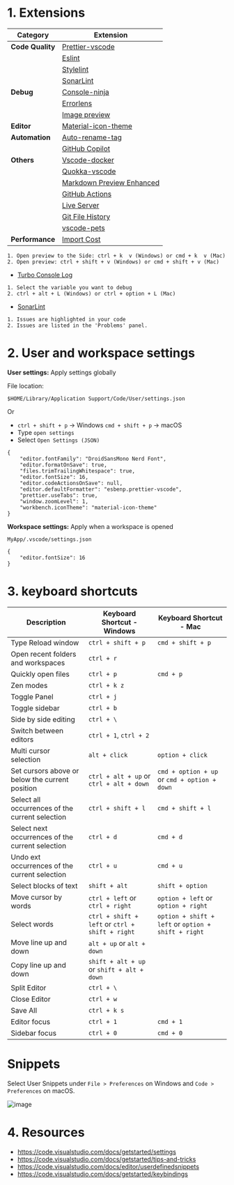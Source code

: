 # 1. Extensions

| Category         | Extension                                                                                                            |
| ---------------- | -------------------------------------------------------------------------------------------------------------------- |
| **Code Quality** | [Prettier-vscode](https://marketplace.visualstudio.com/items?itemName=esbenp.prettier-vscode)                        |
|                  | [Eslint](https://marketplace.visualstudio.com/items?itemName=dbaeumer.vscode-eslint)                                 |
|                  | [Stylelint](https://marketplace.visualstudio.com/items?itemName=stylelint.vscode-stylelint)                          |
|                  | [SonarLint](https://marketplace.visualstudio.com/items?itemName=SonarSource.sonarlint-vscode)                        |
| **Debug**        | [Console-ninja](https://marketplace.visualstudio.com/items?itemName=WallabyJs.console-ninja)                         |
|                  | [Errorlens](https://marketplace.visualstudio.com/items?itemName=usernamehw.errorlens)                                |
|                  | [Image preview](https://marketplace.visualstudio.com/items?itemName=kisstkondoros.vscode-gutter-preview)             |
| **Editor**       | [Material-icon-theme](https://marketplace.visualstudio.com/items?itemName=PKief.material-icon-theme)                 |
| **Automation**   | [Auto-rename-tag](https://marketplace.visualstudio.com/items?itemName=formulahendry.auto-rename-tag)                 |
|                  | [GitHub Copilot](https://marketplace.visualstudio.com/items?itemName=GitHub.copilot)                                 |
| **Others**       | [Vscode-docker](https://marketplace.visualstudio.com/items?itemName=ms-azuretools.vscode-docker)                     |
|                  | [Quokka-vscode](https://marketplace.visualstudio.com/items?itemName=WallabyJs.quokka-vscode)                         |
|                  | [Markdown Preview Enhanced](https://marketplace.visualstudio.com/items?itemName=shd101wyy.markdown-preview-enhanced) |
|                  | [GitHub Actions](https://marketplace.visualstudio.com/items?itemName=github.vscode-github-actions)                   |
|                  | [Live Server](https://marketplace.visualstudio.com/items?itemName=ritwickdey.LiveServer)                             |
|                  | [Git File History](https://marketplace.visualstudio.com/items?itemName=pomber.git-file-history)                      |
|                  | [vscode-pets](https://marketplace.visualstudio.com/items?itemName=tonybaloney.vscode-pets)                           |
| **Performance**  | [Import Cost](https://marketplace.visualstudio.com/items?itemName=wix.vscode-import-cost)                            |

```
1. Open preview to the Side: ctrl + k  v (Windows) or cmd + k  v (Mac)
2. Open preview: ctrl + shift + v (Windows) or cmd + shift + v (Mac)
```
- [Turbo Console Log](https://marketplace.visualstudio.com/items?itemName=ChakrounAnas.turbo-console-log)
```
1. Select the variable you want to debug
2. ctrl + alt + L (Windows) or ctrl + option + L (Mac)
 ```
 - [SonarLint](https://marketplace.visualstudio.com/items?itemName=SonarSource.sonarlint-vscode)
 ```
 1. Issues are highlighted in your code
 2. Issues are listed in the 'Problems' panel.
 ```

# 2. User and workspace settings

<b>User settings:</b> Apply settings globally

File location:

`$HOME/Library/Application Support/Code/User/settings.json`

Or 
- `ctrl + shift + p` -> Windows `cmd + shift + p` -> macOS
- Type `open settings`
- Select `Open Settings (JSON)`

```
{
	"editor.fontFamily": "DroidSansMono Nerd Font",
	"editor.formatOnSave": true,
	"files.trimTrailingWhitespace": true,
	"editor.fontSize": 16,
	"editor.codeActionsOnSave": null,
	"editor.defaultFormatter": "esbenp.prettier-vscode",
	"prettier.useTabs": true,
	"window.zoomLevel": 1,
	"workbench.iconTheme": "material-icon-theme"
}
```

<b>Workspace settings:</b> Apply when a workspace is opened

`MyApp/.vscode/settings.json`

```
{
	"editor.fontSize": 16
}
```

# 3. keyboard shortcuts
| Description                                      | Keyboard Shortcut - Windows                    | Keyboard Shortcut - Mac                            |
| ------------------------------------------------ | ---------------------------------------------- | -------------------------------------------------- |
| Type Reload window                               | `ctrl + shift + p`                             | `cmd + shift + p`                                  |
| Open recent folders and workspaces               | `ctrl + r`                                     |                                                    |
| Quickly open files                               | `ctrl + p`                                     | `cmd + p`                                          |
| Zen modes                                        | `ctrl + k z`                                   |                                                    |
| Toggle Panel                                     | `ctrl + j`                                     |                                                    |
| Toggle sidebar                                   | `ctrl + b`                                     |                                                    |
| Side by side editing                             | `ctrl + \`                                     |                                                    |
| Switch between editors                           | `ctrl + 1`, `ctrl + 2`                         |                                                    |
| Multi cursor selection                           | `alt + click`                                  | `option + click`                                   |
| Set cursors above or below the current position  | `ctrl + alt + up` or `ctrl + alt + down`       | `cmd + option + up` or `cmd + option + down`       |
| Select all occurrences of the current selection  | `ctrl + shift + l`                             | `cmd + shift + l`                                  |
| Select next occurrences of the current selection | `ctrl + d`                                     | `cmd + d`                                          |
| Undo ext occurrences of the current selection    | `ctrl + u`                                     | `cmd + u`                                          |
| Select blocks of text                            | `shift + alt`                                  | `shift + option`                                   |
| Move cursor by words                             | `ctrl + left` or `ctrl + right`                | `option + left` or `option + right`                |
| Select words                                     | `ctrl + shift + left` or `ctrl + shift + right`| `option + shift + left` or `option + shift + right`|
| Move line up and down                            | `alt + up` or `alt + down`                     |                                                    |
| Copy line up and down                            | `shift + alt + up` or `shift + alt + down`     |                                                    |
| Split Editor                                     | `ctrl + \`                                     |                                                    |
| Close Editor                                     | `ctrl + w`                                     |                                                    |
| Save All                                         | `ctrl + k s`                                   |                                                    |
| Editor focus                                     | `ctrl + 1`                                     | `cmd + 1`                                          |
| Sidebar focus                                    | `ctrl + 0`                                     | `cmd + 0`                                          |


# Snippets

Select User Snippets under `File > Preferences` on Windows and `Code > Preferences` on macOS.

![image](https://user-images.githubusercontent.com/1612112/186821015-15f96630-7b2f-49d7-9d56-8db9fba13931.png)


# 4. Resources
- https://code.visualstudio.com/docs/getstarted/settings
- https://code.visualstudio.com/docs/getstarted/tips-and-tricks
- https://code.visualstudio.com/docs/editor/userdefinedsnippets
- https://code.visualstudio.com/docs/getstarted/keybindings
